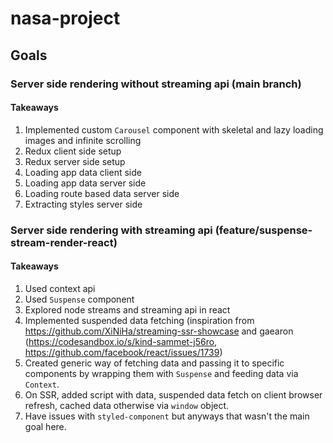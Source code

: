 ﻿# nasa-project
 ## Goals
 ### Server side rendering without streaming api (main branch)
 #### Takeaways
 1. Implemented custom `Carousel` component with skeletal and lazy loading images and infinite scrolling
 3. Redux client side setup
 4. Redux server side setup
 5. Loading app data client side
 6. Loading app data server side
 7. Loading route based data server side
 8. Extracting styles server side

### Server side rendering with streaming api (feature/suspense-stream-render-react)
#### Takeaways
1. Used context api
2. Used `Suspense` component
3. Explored node streams and streaming api in react
4. Implemented suspended data fetching (inspiration from https://github.com/XiNiHa/streaming-ssr-showcase and gaearon (https://codesandbox.io/s/kind-sammet-j56ro, https://github.com/facebook/react/issues/1739)
5. Created generic way of fetching data and passing it to specific components by wrapping them with `Suspense` and feeding data via `Context`.
6. On SSR, added script with data, suspended data fetch on client browser refresh, cached data otherwise via `window` object.
7. Have issues with `styled-component` but anyways that wasn't the main goal here.
